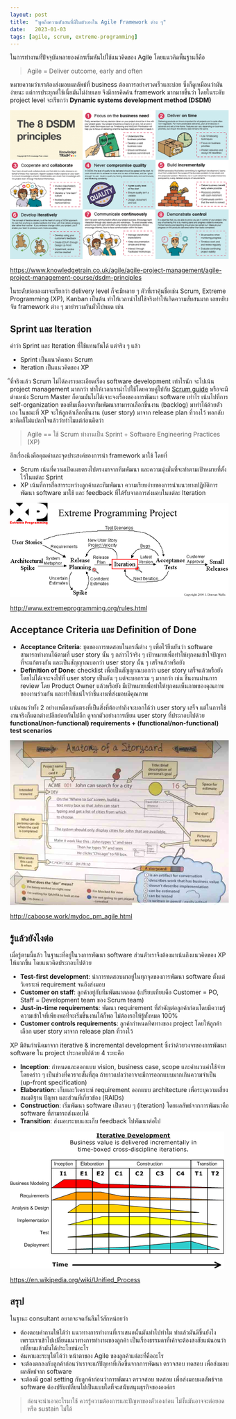 ```yaml
---
layout: post
title:  "พูดถึงความสับสนที่มีในตัวเองใน Agile Framework ต่าง ๆ"
date:   2023-01-03
tags: [agile, scrum, extreme-programming]
---
```


ในการทำงานที่ปัจจุบันหลายองค์กรเริ่มหันไปใช้แนวคิดของ Agile โดยแนวคิดพื้นฐานก็คือ 

> Agile = Deliver outcome, early and often

หมายความว่าเราต้องส่งมอบผลลัพธ์ที่ business ต้องการอย่างรวดเร็วและบ่อย ซึ่งก็ดูเหมือนว่ามันง่ายนะ แต่การประยุกต์ใช้เนี่ยมันไม่ง่ายเลย จึงมีการคิดค้น framework มากมายขึ้นว่า โดยในระดับ project level จะเรียกว่า **Dynamic systems development method (DSDM)**

![DSDM framework](/assets/2023-01-03-dsdm-framework.png)

<https://www.knowledgetrain.co.uk/agile/agile-project-management/agile-project-management-course/dsdm-principles>

ในระดับย่อยลงมาจะเรียกว่า delivery level ก็จะมีหลาย ๆ ตัวที่เราคุ้นชื่อเช่น Scrum, Extreme Programming (XP), Kanban เป็นต้น ทำให้เวลานำไปใช้จริงทำให้เกิดความสับสนมาก เลยหยิบจับ framework ต่าง ๆ มายำรวมกันมั่วไปหมด เช่น

## Sprint และ Iteration

คำว่า Sprint และ Iteration ที่ใช้แทนกันได้ แต่จริง ๆ แล้ว

- Sprint เป็นแนวคิดของ Scrum
- Iteration เป็นแนวคิดของ XP

ืที่จริงแล้ว Scrum ไม่ได้ลงรายละเอียดเรื่อง software development เท่าไรนัก จะไปเน้น project management มากกว่า ทำให้เวลาเรานำไปใช้โดยควบคู่ไปกับ [Scrum guide](https://scrumguides.org/scrum-guide.html) หรือจะมีตำแหน่ง Scrum Master ก็ตามมันไม่ได้เจาะจงเรื่องของการพัฒนา software เท่าไร เน้นไปที่การ self-organization ของทีมเนื่องจากทีมพัฒนาสามารถเลือกชิ้นงาน (backlog) มาทำได้ด้วยตัวเอง ในขณะที่ XP จะให้ลูกค้าเลือกชิ้นงาน (user story) มาจาก release plan ที่วางไว้ พอกลับมาคิดก็ไม่แปลกใจแล้วว่าทำไมแต่ก่อนคิดว่า

> Agile == ใช้ Scrum ทำงานเป็น Sprint + Software Engineering Practices (XP)

อีกเรื่องนึงคือคุณค่าและจุดประสงค์ของการนำ framework มาใช้ โดยที่

- Scrum เน้นที่ความเปิดเผยตรงไปตรงมาจากทีมพัฒนา และความมุ่งมั่นที่จะทำตามเป้าหมายที่ตั้งไว้ในแต่ละ Sprint
- XP เน้นที่การสื่อสารระหว่างลูกค้าและทีมพัฒนา ความเรียบง่ายของการนำแนวทางปฏิบัติการพัฒนา software มาใช้ และ feedback ที่ได้รับจากการส่งมอบในแต่ละ Iteration

![Extreme programming](/assets/2023-01-03-extreme-programming.gif)

<http://www.extremeprogramming.org/rules.html>

## Acceptance Criteria และ Definition of Done

- **Acceptance Criteria**: ชุดของการทดสอบในกรณีต่าง ๆ เพื่อไว้ยืนยันว่า software สามารถทำงานได้ตามที่ user story นั้น ๆ กล่าวไว้จริง ๆ เป้าหมายเพื่อทำให้ทุกคนเข้าใจปัญหาที่จะแก้ตรงกัน และเป็นสัญญาณบอกว่า user story นั้น ๆ เสร็จแล้วหรือยัง
- **Definition of Done**: checklist เพื่อเป็นสัญญาณบอกว่า user story เสร็จแล้วหรือยัง โดยไม่ได้เจาะจงไปที่ user story เป็นอัน ๆ แต่จะบอกรวม ๆ มากกว่า เช่น ชิ้นงานผ่านการ review โดย Product Owner แล้วหรือยัง มีเป้าหมายเพื่อทำให้ทุกคนเห็นภาพของคุณภาพของงานร่วมกัน และทำให้แน่ใจว่าชิ้นงานที่ส่งมอบมีคุณภาพ

แน่นอนว่าทั้ง 2 อย่างเหมือนกันตรงที่เป็นสิ่งที่ต้องทำถึงจะบอกได้ว่า user story เสร็จ แต่ในการใช้งานจริงก็แตกต่างปลีกย่อยกันไปอีก ดูจากตัวอย่างการเขียน user story ที่ประกอบไปด้วย **functional/non-functional) requirements + (functional/non-functional) test scenarios**

![User story example](/assets/2023-01-03-user-story-example.jpeg)

<http://caboose.work/mydoc_pm_agile.html>

## รู้แล้วยังไงต่อ

เมื่อรู้ตามนี้แล้ว ในฐานะที่อยู่ในวงการพัฒนา software ส่วนตัวเราจึงต้องมาเน้นถึงแนวคิดของ XP ให้มากขึ้น โดยแนวคิดประกอบไปด้วย

- **Test-first development**: นำการทดสอบมาอยู่ในทุกจุดของการพัฒนา software ตั้งแต่วิเคราะห์ requirement จนถึงส่งมอบ
- **Customer on staff**: ลูกค้าอยู่กับทีมพัฒนาตลอด (เปรียบเทียบคือ Customer = PO, Staff = Development team ของ Scrum team)
- **Just-in-time requirements**: พัฒนา requirement ที่สำคัญต่อลูกค้าก่อนโดยมีความรู้ความเข้าใจที่เพียงพอที่จะเริ่มชิ้นงานได้ก็พอ ไม่ต้องรอให้รู้ทั้งหมด 100%
- **Customer controls requirements**: ลูกค้ากำหนดทิศทางของ project โดยให้ลูกค้าเลือก user story มาจาก release plan ที่วางไว้

XP มีต้นกำเนิดมาจาก iterative & incremental development ซึ่งว่าด้วยวงจรของการพัฒนา software ใน project ประกอบไปด้วย 4 ระยะคือ 

- **Inception**: กำหนดและออกแบบ vision, business case, scope และคำนวนค่าใช้จ่ายโดยคร่าว ๆ เป็นช่วงที่ควรจะสั้นที่สุด ถ้ายาวแปลว่าอาจจะมีการออกแบบมากเกินความจำเป็น (up-front specification)
- **Elaboration**: เก็บและวิเคราะห์ requirement ออกแบบ architecture เพื่อระบุความเสี่ยง สมมติฐาน ปัญหา และส่วนที่เกี่ยวข้่อง (RAIDs)
- **Construction**: เริ่มพัฒนา software เป็นรอบ ๆ (iteration) โดยผลลัพธ์จากการพัฒนาคือ software ที่สามารถส่งมอบได้
- **Transition**: ส่งมอบระบบและเก็บ feedback ไปพัฒนาต่อไป

![Rational Unified Process](/assets/2023-01-03-rational-unified-process.png)

<https://en.wikipedia.org/wiki/Unified_Process>

## สรุป

ในฐานะ consultant อยากจะจดกันลืมไว้สักหน่อยว่า

- ต้องตอบคำถามให้ได้ว่า แนวทางการทำงานที่เราเสนอนั้นมันทำไปทำไม ทำแล้วมันดีขึ้นยังไง เพราะเราเข้าไปเปลี่ยนแนวทางการทำงานของลูกค้า เป็นเรื่องธรรมดาที่เค้าจะต้องสงสัยแน่นอนว่าเปลี่ยนแล้วมันได้ประโยชน์อะไร
- ค้นหาและระบุให้ได้ว่า หน้าตาของ Agile ของลูกค้าแต่ละที่คืออะไร
- จะต้องตกลงกับลูกค้าก่อนว่าเราจะแก้ปัญหาที่เกิดขึ้นจากการพัฒนา ตรวจสอบ ทดสอบ เพื่อส่งมอบผลลัพธ์จาก software
- จะต้องมี goal setting กับลูกค้าก่อนว่าการพัฒนา ตรวจสอบ ทดสอบ เพื่อส่งมอบผลลัพธ์จาก software ต้องปรับเปลี่ยนไปเป็นแบบใดที่จะสนับสนุนธุรกิจขององค์กร

> ก่อนจะนำเอาอะไรมาใช้ ควรรู้ความต้องการและปัญหาของตัวเองก่อน ไม่งั้นมันอาจจะต่อยอดหรือ sustain ไม่ได้